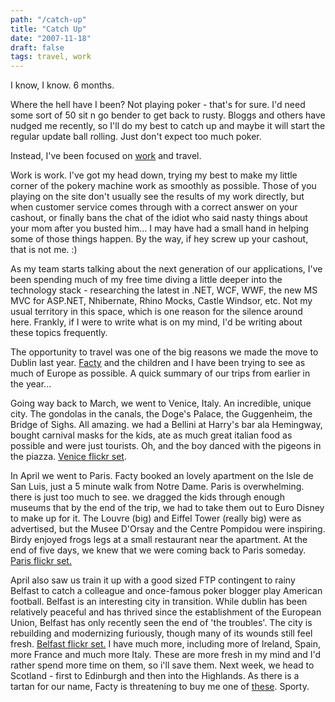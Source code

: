 ```yaml
---
path: "/catch-up"
title: "Catch Up"
date: "2007-11-18"
draft: false
tags: travel, work
---
```


I know, I know. 6 months.

Where the hell have I been? Not playing poker - that's for sure. I'd need some sort of 50 sit n go bender to get back to rusty. Bloggs and others have nudged me recently, so I'll do my best to catch up and maybe it will start the regular update ball rolling. Just don't expect too much poker.

Instead, I've been focused on <a href="http://www.fulltiltpoker.com/">work</a> and travel.

Work is work. I've got my head down, trying my best to make my little corner of the pokery machine work as smoothly as possible. Those of you playing on the site don't usually see the results of my work directly, but when customer service comes through with a correct answer on your cashout, or finally bans the chat of the idiot who said nasty things about your mom after you busted him... I may have had a small hand in helping some of those things happen. By the way, if hey screw up your cashout, that is not me. :)

As my team starts talking about the next generation of our applications, I've been spending much of my free time diving a little deeper into the technology stack - researching the latest in .NET, WCF, WWF, the new MS MVC for ASP.NET, Nhibernate, Rhino Mocks, Castle Windsor, etc. Not my usual territory in this space, which is one reason for the silence around here. Frankly, if I were to write what is on my mind, I'd be writing about these topics frequently.

The opportunity to travel was one of the big reasons we made the move to Dublin last year. <a href="http://www.factgirl.com">Facty</a> and the children and I have been trying to see as much of Europe as possible. A quick summary of our trips from earlier in the year...

Going way back to March, we went to Venice, Italy. An incredible, unique city. The gondolas in the canals, the Doge's Palace, the Guggenheim, the Bridge of Sighs. All amazing. we had a Bellini at Harry's bar ala Hemingway, bought carnival masks for the kids, ate as much great italian food as possible and were just tourists. Oh, and the boy danced with the pigeons in the piazza. <a href="http://www.flickr.com/photos/fhwrdh/sets/72157594586568710/">Venice flickr set</a>.

In April we went to Paris. Facty booked an lovely apartment on the Isle de San Luis, just a 5 minute walk from Notre Dame. Paris is overwhelming. there is just too much to see. we dragged the kids through enough museums that by the end of the trip, we had to take them out to Euro Disney to make up for it. The Louvre (big) and Eiffel Tower (really big) were as advertised, but the Musee D'Orsay and the Centre Pompidou were inspiring. Birdy enjoyed frogs legs at a small restaurant near the apartment. At the end of five days, we knew that we were coming back to Paris someday. <a href="http://www.flickr.com/photos/fhwrdh/sets/72157600050625924/">Paris flickr set.</a>

April also saw us train it up with a good sized FTP contingent to rainy Belfast to catch a colleague and once-famous poker blogger play American football. Belfast is an interesting city in transition. While dublin has been relatively peaceful and has thrived since the establishment of the European Union, Belfast has only recently seen the end of 'the troubles'. The city is rebuilding and modernizing
furiously, though many of its wounds still feel fresh. <a href="http://www.flickr.com/photos/fhwrdh/sets/72157600157835830/">Belfast flickr set.</a>
I have much more, including more of Ireland, Spain, more France and much more Italy. These are more fresh in my mind and I'd rather spend more time on them, so i'll save them. Next week, we head to Scotland - first to Edinburgh and then
into the Highlands. As there is a tartan for our name, Facty is threatening to buy me one of <a href="http://images.scotsman.com/2005/01/08/0801elvb.jpg">these</a>. Sporty.
